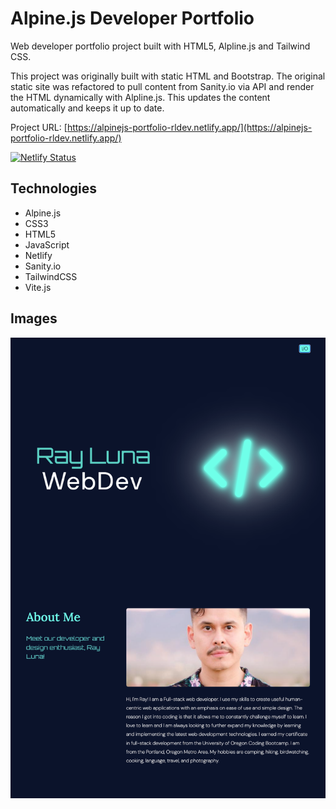 # Alpine.js Developer Portfolio

Web developer portfolio project built with HTML5, Alpline.js and Tailwind CSS. 

This project was originally built with static HTML and Bootstrap. The original static site was refactored to pull content from Sanity.io via API and render the HTML dynamically with Alpline.js. This updates the content automatically and keeps it up to date.

Project URL: [https://alpinejs-portfolio-rldev.netlify.app/](https://alpinejs-portfolio-rldev.netlify.app/)

[![Netlify Status](https://api.netlify.com/api/v1/badges/d02ecfca-0ea2-45b2-9093-6d33f39034f6/deploy-status)](https://app.netlify.com/sites/alpinejs-portfolio-rldev/deploys)

## Technologies

- Alpine.js
- CSS3
- HTML5
- JavaScript
- Netlify
- Sanity.io
- TailwindCSS
- Vite.js

## Images

![Screenshot Dark Mode](./src/assets/img/alpinejs-dark.png)